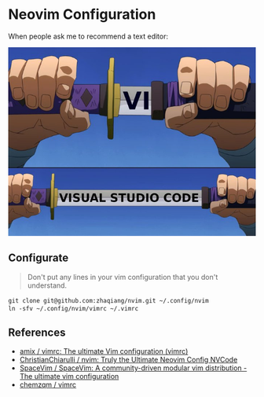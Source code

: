 # Neovim Configuration

When people ask me to recommend a text editor:

<p align="center">
  <img src="https://raw.githubusercontent.com/zhaqiang/nvim/master/images/editor-to-recommend.jpeg">
</p>

## Configurate

> Don't put any lines in your vim configuration that you don't understand.

```
git clone git@github.com:zhaqiang/nvim.git ~/.config/nvim
ln -sfv ~/.config/nvim/vimrc ~/.vimrc
```

## References

- [amix / vimrc: The ultimate Vim configuration (vimrc)](https://github.com/amix/vimrc)
- [ChristianChiarulli / nvim: Truly the Ultimate Neovim Config NVCode](https://github.com/ChristianChiarulli/nvim)
- [SpaceVim / SpaceVim: A community-driven modular vim distribution - The ultimate vim configuration](https://github.com/SpaceVim/SpaceVim)
- [chemzqm / vimrc](https://github.com/chemzqm/vimrc)
